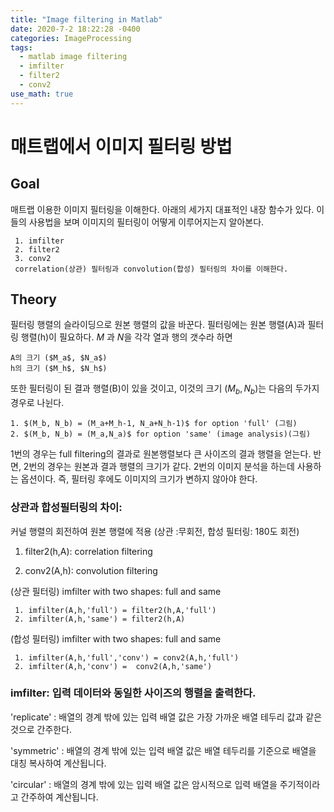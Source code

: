 ```yaml
---
title: "Image filtering in Matlab"
date: 2020-7-2 18:22:28 -0400
categories: ImageProcessing
tags:
  - matlab image filtering
  - imfilter 
  - filter2 
  - conv2
use_math: true
---
```

# 매트랩에서 이미지 필터링 방법

## Goal
  매트랩 이용한 이미지 필터링을 이해한다. 아래의 세가지 대표적인 내장 함수가 있다. 이들의 사용법을 보며 이미지의 필터링이 어떻게 이루어지는지 알아본다.
  
     1. imfilter 
     2. filter2  
     3. conv2    
     correlation(상관) 필터링과 convolution(합성) 필터링의 차이를 이해한다. 
  

## Theory 

   필터링 행렬의 슬라이딩으로 원본 행렬의 값을 바꾼다. 필터링에는 원본 행렬(A)과 필터링 행렬(h)이 필요하다. $M$ 과 $N$을 각각 열과 행의 갯수라 하면 

    A의 크기 ($M_a$, $N_a$) 
    h의 크기 ($M_h$, $N_h$)
    
   또한 필터링이 된 결과 행렬(B)이 있을 것이고, 이것의 크기 $(M_b,N_b)$는 다음의 두가지 경우로 나뉜다. 
  
    1. $(M_b, N_b) = (M_a+M_h-1, N_a+N_h-1)$ for option 'full' (그림)
    2. $(M_b, N_b) = (M_a,N_a)$ for option 'same' (image analysis)(그림) 

   1번의 경우는 full filtering의 결과로 원본행렬보다 큰 사이즈의 결과 행렬을 얻는다. 반면, 2번의 경우는 원본과 결과 행렬의 크기가 같다. 
   2번의 이미지 분석을 하는데 사용하는 옵션이다. 즉, 필터링 후에도 이미지의 크기가 변하지 않아야 한다. 

### 상관과 합성필터링의 차이: 

   커널 행렬의 회전하여 원본 행렬에 적용 (상관 :무회전, 합성 필터링: 180도 회전)
  
   1. filter2(h,A): correlation filtering  
   
   2. conv2(A,h): convolution filtering 

   (상관 필터링) imfilter with two shapes: full and same 
   
     1. imfilter(A,h,'full') = filter2(h,A,'full') 
     2. imfilter(A,h,'same') = filter2(h,A) 

   (합성 필터링) imfilter with two shapes: full and same 
   
     1. imfilter(A,h,'full','conv') = conv2(A,h,'full') 
     2. imfilter(A,h,'conv') =  conv2(A,h,'same')


### imfilter: 입력 데이터와 동일한 사이즈의 행렬을 출력한다.

   'replicate' : 배열의 경계 밖에 있는 입력 배열 값은 가장 가까운 배열 테두리 값과 같은 것으로 간주한다. 
     
   'symmetric' : 배열의 경계 밖에 있는 입력 배열 값은 배열 테두리를 기준으로 배열을 대칭 복사하여 계산됩니다.
     
   'circular'  : 배열의 경계 밖에 있는 입력 배열 값은 암시적으로 입력 배열을 주기적이라고 간주하여 계산됩니다.
   
    
    
